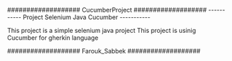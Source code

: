 ################### CucumberProject ###################
----------- Project Selenium Java Cucumber -----------

This project is a simple selenium java project
This project is usinig Cucumber for gherkin language

################### Farouk_Sabbek ###################
